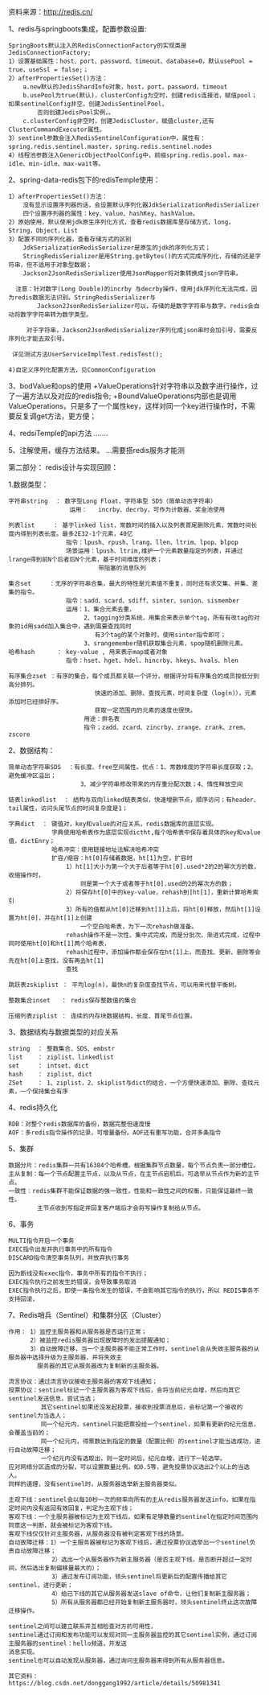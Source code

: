 
资料来源：http://redis.cn/

1、redis与springboots集成，配置参数设置:

    SpringBoots默认注入的RedisConnectionFactory的实现类是JedisConnectionFactory;
    1）设置基础属性：host、port、password、timeout、database=0，默认usePool = true，useSsl = false;；
    2）afterPropertiesSet()方法：
        a.new默认的JedisShardInfo对象，host，port，password，timeout
        b.usePool为true(默认)，clusterConfig为空时，创建redis连接池，赋值pool；如果sentinelConfig非空，创建JedisSentinelPool，
            否则创建JedisPool实例，。
        c.clusterConfig非空时，创建JedisCluster，赋值cluster,还有ClusterCommandExecutor属性。
    3）sentinel参数会注入RedisSentinelConfiguration中，属性有：spring.redis.sentinel.master，spring.redis.sentinel.nodes
    4）线程池参数注入GenericObjectPoolConfig中，前缀spring.redis.pool，max-idle、min-idle、max-wait等。

2、spring-data-redis包下的redisTemple使用：

    1）afterPropertiesSet()方法：
        没有显示设置序列器的话，会设置默认序列化器JdkSerializationRedisSerializer
        四个设置序列器的属性：key、value、hashKey、hashValue。
    2）原始使用，默认使用jdk原生序列化方式，查看redis数据库里存储方式，long，String，Object，List
    3）配置不同的序列化器，查看存储方式的区别
        JdkSerializationRedisSerializer是原生的jdk的序列化方式；
        StringRedisSerializer是用String.getBytes()的方式完成序列化，存储的还是字符串，但不适用于对象型数据；
        Jackson2JsonRedisSerializer使用JsonMapper将对象转换成json字符串。

      注意：针对数字(Long Double)的incrby 与decrby操作，使用jdk序列化无法完成，因为redis数据无法识别。StringRedisSerializer与
            Jackson2JsonRedisSerializer可以，存储的是数字字符串与数字。redis会自动将数字字符串转为数字类型。

         对于字符串，Jackson2JsonRedisSerializer序列化成json串时会加引号，需要反序列化才能去双引号。

     详见测试方法UserServiceImplTest.redisTest();

    4)自定义序列化配置方法，见CommonConfiguration

3、bodValue和ops的使用
    +ValueOperations针对字符串以及数字进行操作，过了一遍方法以及对应的redis指令;
    +BoundValueOperations内部也是调用ValueOperations，只是多了一个属性key，这样对同一个key进行操作时，不需要反复调get方法，更方便；

4、redsiTemple的api方法
    .......

5、注解使用，缓存方法结果。
    ...需要搭redis服务才能测


第二部分：
    redis设计与实现回顾：

1.数据类型：

    字符串string  ： 数字型Long Float，字符串型 SDS（简单动态字符串）
                     运用：   incrby、decrby，可作为计数器、奖金池使用

    列表list     ： 基于linked list，常数时间的插入以及列表首尾删除元素，常数时间长度内得到列表长度。最多2E32-1个元素，40亿
                    指令：lpush、rpush、lrang、llen、ltrim、lpop、blpop
                    场景运用：lpush、ltrim,维护一个元素数量指定的列表，并通过lrange得到前N个后者后N个元素，基于时间维度的列表；
                             带阻塞的消息队列

    集合set     ：无序的字符串合集，最大的特性是元素值不重复，同时还有求交集、并集、差集的指令。
                    指令：sadd、scard、sdiff、sinter、sunion、sismember
                    运用：1、集合元素去重，
                         2、tagging分类系统，用集合来表示单个tag，所有有改tag的对象的id用sadd加入集合中，遇到需要查找同时
                            有3个tag的某个对象时，使用sinter指令即可；
                         3、srangemember随机获取集合元素，spop随机删除元素。
    哈希hash      ： key-value , 用来表示map或者对象
                    指令：hset、hget、hdel、hincrby、hkeys、hvals、hlen

    有序集合zset ：有序的集合，每个成员都关联一个评分，根据评分将有序集合的成员按低分到高分排列。
                            快速的添加、删除、查找元素，时间复杂度（log(n)），元素添加时已经排好序。
                            获取一定范围内的元素的速度也很快。
                         用途：排名表
                         指令；zadd、zcard、zincrby、zrange、zrank、zrem、zscore

2、数据结构：

    简单动态字符串SDS  ：有长度、free空间属性。优点：1、常数维度的字符串长度获取；2、避免缓冲区溢出；
                        3、减少字符串修改带来的内存重分配次数；4、惰性释放空间

    链表linkedlist  ： 结构与双向linked链表类似，快速增删节点，顺序访问；有header、tail属性，访问头尾节点的时间复杂度是1；

    字典dict  ： 键值对，key和value的对应关系，redis数据库的底层实现。
                字典使用哈希表作为底层实现dictht,每个哈希表中保存着具体的key和value值，dictEnry；
                哈希冲突：使用链接地址法解决哈希冲突
                扩容/缩容：ht[0]存储着数据，ht[1]为空，扩容时
                    1）ht[1]大小为第一个大于后者等于ht[0].used*2的2的幂次方的数，收缩操作时，
                        则是第一个大于或者等于ht[0].used的2的幂次方的数；
                    2）将保存ht[0]中的key-value，rehash到]ht[1]，重新计算哈希索引
                    3）所有的值都从ht[0]迁移到ht[1]上后，将ht[0]释放，然后ht[1]设置为ht[0]，并在ht[1]上创建
                        一个空白哈希表，为下一次rehash做准备。
                    rehash操作不是一次性、集中式完成，而是分批次、渐进式完成，过程中同时使用ht[0]和ht[1]两个哈希表，
                    rehash过程中，添加操作都会保存在ht[1]上，而查找、更新、删除等会先在ht[0]上查找，没有再去ht[1]
                    查找

    跳跃表zskiplist ： 平均log(n)，最快n的复杂度查找节点，可以用来代替平衡树。

    整数集合inset   ： redis保存整数值的集合

    压缩列表ziplist ： 连续的内存块数据结构，长度、首尾节点位置。


3、数据结构与数据类型的对应关系

    string  ： 整数集合、SDS、embstr
    list    ： ziplist、linkedlist
    set     ： intset、dict
    hash    ： ziplist、dict
    ZSet    ： 1、ziplist，2、skiplist与dict的结合，一个方便快速添加、删除、查找元素，一个保持集合有序

4、redis持久化

    RDB：对整个redis数据库的备份，数据完整但速度慢
    AOF：多redis指令操作的记录，可增量备份。AOF还有重写功能，合并多条指令

5、集群

    数据分片：redis集群一共有16384个哈希槽，根据集群节点数量，每个节点负责一部分槽位。
    主从复制：每一个节点配置主节点，以及从节点，在主节点宕机后，可选举从节点作为新的主节点。
    一致性：redis集群不能保证数据的强一致性，性能和一致性之间的权衡，只能保证最终一致性。
            主节点收到写指定并回复客户端后才会将写操作复制给从节点。

6、事务

    MULTI指令开启一个事务
    EXEC指令出发并执行事务中的所有指令
    DISCARD指令清空事务队列，并放弃执行事务

    因为断线没有exec指令，事务中所有的指令不执行；
    EXEC指令执行之前发生的错误，会导致事务取消
    EXEC指令执行之后，即使一条指令发生的错误，不会影响其它指令的执行，所以 REDIS事务不支持回滚，


7、Redis哨兵（Sentinel）和集群分区（Cluster）

    作用： 1）监控主服务器和从服务器是否运行正常；
          2）被监控redis服务器出现故障时的发出提醒通知；
          3）自动故障迁移，当一个主服务器不能正常工作时，sentinel会从失效主服务器的从服务器中选择升级为主服务器，并将失效主
            服务器的其它从服务器改为复制新的主服务器。

    流言协议：通过流言协议接收主服务器的客观下线通知；
    投票协议：sentinel标记一个主服务器为客观下线后，会将当前纪元自增，然后向其它sentinel发送信息，尝试当选；
             其它sentinel如果还没发起投票，接收到投票消息后，会标记第一个接收的sentinel为当选人；
             同一个纪元内，sentinel只能把票投给一个sentinel，如果有更新的纪元信息，会覆盖当前的；
             同一个纪元内，得票数达到指定的数量（配置比例）的sentinel才能当选成功，进行自动故障迁移；
             一个纪元内没有选取出，则一定时间后，纪元自增，进行下一轮选举。
    应对网络分区造成的分裂，可以设置数量比例，如0.5等，避免投票协议选出2个以上的当选人。
    同样的道理，没有sentinel时，从服务器选举新主服务器类似。

    主观下线：sentinel会以每10秒一次的频率向所有的主从redis服务器发送info，如果在指定时间内没有返回有效回复，判定为主观下线；
    客观下线：一个主服务器被标记为主观下线后，如果有足够数量的sentinel在指定时间范围内同意这一判断，就会被标记为客观下线。
    客观下线仅仅针对主服务器，从服务器没有被判定客观下线的场景。
    自动故障迁移：1）一个主服务器被标记为客观下线后，通过投票协议选举出一个sentinel负责自动故障迁移；
                2）选出一个从服务器作为新主服务器（是否主观下线，是否断开超过一定时间，然后选出复制偏移量最大的）；
                3）通过发布订阅功能，领头sentinel将更新后的配置传播给其它sentinel，进行更新；
                4）给已下线的其它从服务器发送slave of命令，让他们复制新主服务器；
                5）所有从服务器都已经开始复制新主服务器时，领头sentinel终止这次故障迁移操作。

    sentinel之间可以建立联系并互相检查对方的可用性，
    sentinel通过订阅和发布功能可以发现对同一主服务器监控的其它sentinel实例，通过订阅主服务器的sentinel：hello频道，并发送
    消息实现。
    sentinel也可以自动发现从服务器，通过询问主服务器来得到所有从服务器信息。

    其它资料：
    https://blog.csdn.net/donggang1992/article/details/50981341
